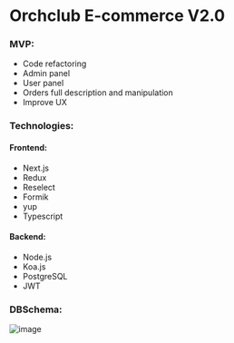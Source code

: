 # Orchclub E-commerce V2.0

### MVP:
  - Code refactoring
  - Admin panel
  - User panel
  - Orders full description and manipulation
  - Improve UX
  
### Technologies:

#### Frontend:
  - Next.js
  - Redux
  - Reselect
  - Formik
  - yup
  - Typescript
  
  
#### Backend:
  - Node.js
  - Koa.js
  - PostgreSQL
  - JWT
  
### DBSchema:
<img src="https://i.ibb.co/gZQBR6Y/Orchclub-Ecom.png"  alt="image" border="0">
